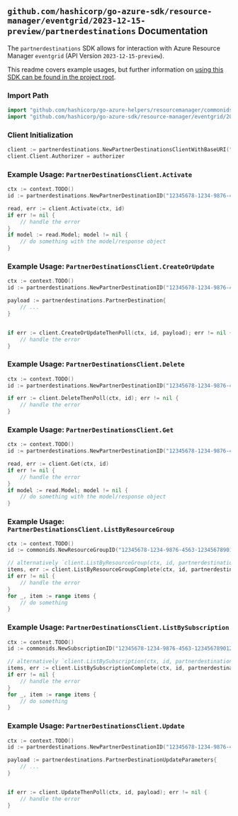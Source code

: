 
## `github.com/hashicorp/go-azure-sdk/resource-manager/eventgrid/2023-12-15-preview/partnerdestinations` Documentation

The `partnerdestinations` SDK allows for interaction with Azure Resource Manager `eventgrid` (API Version `2023-12-15-preview`).

This readme covers example usages, but further information on [using this SDK can be found in the project root](https://github.com/hashicorp/go-azure-sdk/tree/main/docs).

### Import Path

```go
import "github.com/hashicorp/go-azure-helpers/resourcemanager/commonids"
import "github.com/hashicorp/go-azure-sdk/resource-manager/eventgrid/2023-12-15-preview/partnerdestinations"
```


### Client Initialization

```go
client := partnerdestinations.NewPartnerDestinationsClientWithBaseURI("https://management.azure.com")
client.Client.Authorizer = authorizer
```


### Example Usage: `PartnerDestinationsClient.Activate`

```go
ctx := context.TODO()
id := partnerdestinations.NewPartnerDestinationID("12345678-1234-9876-4563-123456789012", "example-resource-group", "partnerDestinationName")

read, err := client.Activate(ctx, id)
if err != nil {
	// handle the error
}
if model := read.Model; model != nil {
	// do something with the model/response object
}
```


### Example Usage: `PartnerDestinationsClient.CreateOrUpdate`

```go
ctx := context.TODO()
id := partnerdestinations.NewPartnerDestinationID("12345678-1234-9876-4563-123456789012", "example-resource-group", "partnerDestinationName")

payload := partnerdestinations.PartnerDestination{
	// ...
}


if err := client.CreateOrUpdateThenPoll(ctx, id, payload); err != nil {
	// handle the error
}
```


### Example Usage: `PartnerDestinationsClient.Delete`

```go
ctx := context.TODO()
id := partnerdestinations.NewPartnerDestinationID("12345678-1234-9876-4563-123456789012", "example-resource-group", "partnerDestinationName")

if err := client.DeleteThenPoll(ctx, id); err != nil {
	// handle the error
}
```


### Example Usage: `PartnerDestinationsClient.Get`

```go
ctx := context.TODO()
id := partnerdestinations.NewPartnerDestinationID("12345678-1234-9876-4563-123456789012", "example-resource-group", "partnerDestinationName")

read, err := client.Get(ctx, id)
if err != nil {
	// handle the error
}
if model := read.Model; model != nil {
	// do something with the model/response object
}
```


### Example Usage: `PartnerDestinationsClient.ListByResourceGroup`

```go
ctx := context.TODO()
id := commonids.NewResourceGroupID("12345678-1234-9876-4563-123456789012", "example-resource-group")

// alternatively `client.ListByResourceGroup(ctx, id, partnerdestinations.DefaultListByResourceGroupOperationOptions())` can be used to do batched pagination
items, err := client.ListByResourceGroupComplete(ctx, id, partnerdestinations.DefaultListByResourceGroupOperationOptions())
if err != nil {
	// handle the error
}
for _, item := range items {
	// do something
}
```


### Example Usage: `PartnerDestinationsClient.ListBySubscription`

```go
ctx := context.TODO()
id := commonids.NewSubscriptionID("12345678-1234-9876-4563-123456789012")

// alternatively `client.ListBySubscription(ctx, id, partnerdestinations.DefaultListBySubscriptionOperationOptions())` can be used to do batched pagination
items, err := client.ListBySubscriptionComplete(ctx, id, partnerdestinations.DefaultListBySubscriptionOperationOptions())
if err != nil {
	// handle the error
}
for _, item := range items {
	// do something
}
```


### Example Usage: `PartnerDestinationsClient.Update`

```go
ctx := context.TODO()
id := partnerdestinations.NewPartnerDestinationID("12345678-1234-9876-4563-123456789012", "example-resource-group", "partnerDestinationName")

payload := partnerdestinations.PartnerDestinationUpdateParameters{
	// ...
}


if err := client.UpdateThenPoll(ctx, id, payload); err != nil {
	// handle the error
}
```
